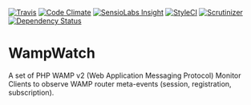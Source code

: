 
[![Travis](https://img.shields.io/travis/tidal/WampWatch.svg?maxAge=2592000&style=flat-square)](https://travis-ci.org/tidal/WampWatch)
[![Code Climate](https://img.shields.io/codeclimate/github/tidal/WampWatch.svg?maxAge=2592000&style=flat-square)](https://codeclimate.com/github/tidal/WampWatch)
[![SensioLabs Insight](https://img.shields.io/sensiolabs/i/4660e82a-4580-44c1-a965-3e47a9b7f865.svg?maxAge=2592000&style=flat-square)](https://insight.sensiolabs.com/projects/4660e82a-4580-44c1-a965-3e47a9b7f865)
[![StyleCI](https://styleci.io/repos/61987759/shield)](https://styleci.io/repos/61987759)
[![Scrutinizer](https://img.shields.io/scrutinizer/g/tidal/WampWatch.svg?maxAge=2592000&style=flat-square)](https://scrutinizer-ci.com/g/tidal/WampWatch/?branch=master)
[![Dependency Status](https://www.versioneye.com/user/projects/5770981a671894004e1a923a/badge.svg?style=flat-square)](https://www.versioneye.com/user/projects/5770981a671894004e1a923a)
# WampWatch
A set of PHP WAMP v2 (Web Application Messaging Protocol) Monitor Clients to observe WAMP router meta-events (session, registration, subscription). 